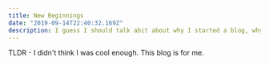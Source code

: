 ```yaml
---
title: New Beginnings
date: "2019-09-14T22:40:32.169Z"
description: I guess I should talk abit about why I started a blog, why I thought I was cool enough that people would want to read about my life.
---
```


TLDR - I didn't think I was cool enough. This blog is for me.
